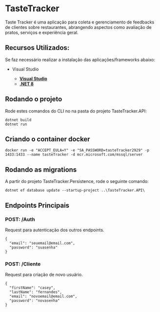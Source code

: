 # TasteTracker

Taste Tracker é uma aplicação para coleta e gerenciamento de feedbacks
de clientes sobre restaurantes, abrangendo aspectos como avaliação de pratos, serviços e experiência geral.

## Recursos Utilizados:

Se faz necessário realizar a instalação das aplicações/frameworks abaixo:

* Visual Studio

    - **[Visual Studio](https://visualstudio.microsoft.com/downloads/?WT.mc_id=javascript-0000-gllemos)**
    - **[.NET 8]([https://dotnet.microsoft.com/download?WT.mc_id=javascript-0000-gllemos](https://dotnet.microsoft.com/pt-br/download/dotnet/8.0))**

## Rodando o projeto
Rode estes comandos do CLI no na pasta do projeto TasteTracker.API:

```console
dotnet build
dotnet run
```

## Criando o container docker

```
docker run -e "ACCEPT_EULA=Y" -e "SA_PASSWORD=tasteTracker2929" -p 1433:1433 --name tasteTracker -d mcr.microsoft.com/mssql/server
```



## Rodando as migrations

A partir do projeto TasteTracker.Persistence, rode o seguinte comando:

```console
dotnet ef database update --startup-project ..\TasteTracker.API\
```

## Endpoints Principais

### POST: /Auth
Request para autenticação dos outros endpoints.
```
{
  "email": "seuemail@email.com",
  "password": "suasenha"
}
```

### POST: /Cliente
Request para criação de novo usuário.

```
{
  "firstName": "casey",
  "lastName": "fernandes",
  "email": "novoemail@email.com",
  "password": "novasenha"
}
```

### 
